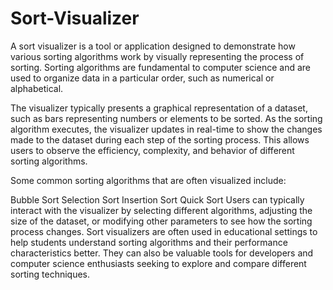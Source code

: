 # Sort-Visualizer

A sort visualizer is a tool or application designed to demonstrate how various sorting algorithms work by visually representing the process of sorting. Sorting algorithms are fundamental to computer science and are used to organize data in a particular order, such as numerical or alphabetical.

The visualizer typically presents a graphical representation of a dataset, such as bars representing numbers or elements to be sorted. As the sorting algorithm executes, the visualizer updates in real-time to show the changes made to the dataset during each step of the sorting process. This allows users to observe the efficiency, complexity, and behavior of different sorting algorithms.

Some common sorting algorithms that are often visualized include:

Bubble Sort
Selection Sort
Insertion Sort
Quick Sort
Users can typically interact with the visualizer by selecting different algorithms, adjusting the size of the dataset, or modifying other parameters to see how the sorting process changes. Sort visualizers are often used in educational settings to help students understand sorting algorithms and their performance characteristics better. They can also be valuable tools for developers and computer science enthusiasts seeking to explore and compare different sorting techniques.
